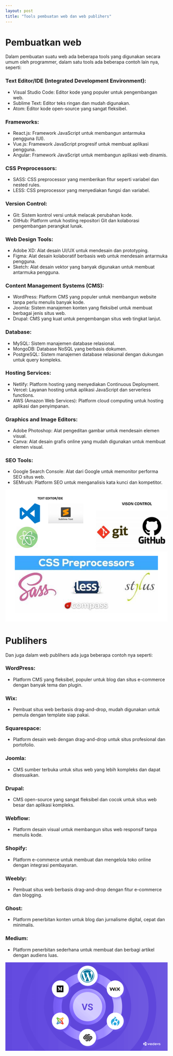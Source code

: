 ```yaml
---
layout: post
title: "Tools pembuatan web dan web publihers"
---
```

<h1>Pembuatkan web</h1>
Dalam pembuatan suatu web ada beberapa tools yang digunakan secara umum oleh programmer, dalam satu tools ada beberapa contoh lain nya, seperti:

<h3>Text Editor/IDE (Integrated Development Environment):</h3>
<ul>
    <li>Visual Studio Code: Editor kode yang populer untuk pengembangan web.</li>
    <li>Sublime Text: Editor teks ringan dan mudah digunakan.</li>
    <li>Atom: Editor kode open-source yang sangat fleksibel.</li>
</ul>

<h3>Frameworks:</h3>
<ul>
    <li>React.js: Framework JavaScript untuk membangun antarmuka pengguna (UI).</li>
    <li>Vue.js: Framework JavaScript progresif untuk membuat aplikasi pengguna.</li>
    <li>Angular: Framework JavaScript untuk membangun aplikasi web dinamis.</li>
</ul>

<h3>CSS Preprocessors:</h3>
<ul>
    <li>SASS: CSS preprocessor yang memberikan fitur seperti variabel dan nested rules.</li>
    <li>LESS: CSS preprocessor yang menyediakan fungsi dan variabel.</li>
</ul>

<h3>Version Control:</h3>
<ul>
    <li>Git: Sistem kontrol versi untuk melacak perubahan kode.</li>
    <li>GitHub: Platform untuk hosting repositori Git dan kolaborasi pengembangan perangkat lunak.</li>
</ul>

<h3>Web Design Tools:</h3>
<ul>
    <li>Adobe XD: Alat desain UI/UX untuk mendesain dan prototyping.</li>
    <li>Figma: Alat desain kolaboratif berbasis web untuk mendesain antarmuka pengguna.</li>
    <li>Sketch: Alat desain vektor yang banyak digunakan untuk membuat antarmuka pengguna.</li>
</ul>

<h3>Content Management Systems (CMS):</h3>
<ul>
    <li>WordPress: Platform CMS yang populer untuk membangun website tanpa perlu menulis banyak kode.</li>
    <li>Joomla: Sistem manajemen konten yang fleksibel untuk membuat berbagai jenis situs web.</li>
    <li>Drupal: CMS yang kuat untuk pengembangan situs web tingkat lanjut.</li>
</ul>

<h3>Database:</h3>
<ul>
    <li>MySQL: Sistem manajemen database relasional.</li>
    <li>MongoDB: Database NoSQL yang berbasis dokumen.</li>
    <li>PostgreSQL: Sistem manajemen database relasional dengan dukungan untuk query kompleks.</li>
</ul>

<h3>Hosting Services:</h3>
<ul>
    <li>Netlify: Platform hosting yang menyediakan Continuous Deployment.</li>
    <li>Vercel: Layanan hosting untuk aplikasi JavaScript dan serverless functions.</li>
    <li>AWS (Amazon Web Services): Platform cloud computing untuk hosting aplikasi dan penyimpanan.</li>
</ul>

<h3>Graphics and Image Editors:</h3>
<ul>
    <li>Adobe Photoshop: Alat pengeditan gambar untuk mendesain elemen visual.</li>
    <li>Canva: Alat desain grafis online yang mudah digunakan untuk membuat elemen visual.</li>
</ul>

<h3>SEO Tools:</h3>
<ul>
    <li>Google Search Console: Alat dari Google untuk memonitor performa SEO situs web.</li>
    <li>SEMrush: Platform SEO untuk menganalisis kata kunci dan kompetitor.</li>
</ul>

![html link dan lists](/assets/images/7.png)

<h1>Publihers</h1>
Dan juga dalam web publihers ada juga beberapa contoh nya seperti:

<h3>WordPress:</h3>
<ul>
    <li>Platform CMS yang fleksibel, populer untuk blog dan situs e-commerce dengan banyak tema dan plugin.</li>
</ul>

<h3>Wix:</h3>
<ul>
    <li>Pembuat situs web berbasis drag-and-drop, mudah digunakan untuk pemula dengan template siap pakai.</li>
</ul>

<h3>Squarespace:</h3>
<ul>
    <li>Platform desain web dengan drag-and-drop untuk situs profesional dan portofolio.</li>
</ul>

<h3>Joomla:</h3>
<ul>
    <li>CMS sumber terbuka untuk situs web yang lebih kompleks dan dapat disesuaikan.</li>
</ul>

<h3>Drupal:</h3>
<ul>
    <li>CMS open-source yang sangat fleksibel dan cocok untuk situs web besar dan aplikasi kompleks.</li>
</ul>

<h3>Webflow:</h3>
<ul>
    <li>Platform desain visual untuk membangun situs web responsif tanpa menulis kode.</li>
</ul>

<h3>Shopify:</h3>
<ul>
    <li>Platform e-commerce untuk membuat dan mengelola toko online dengan integrasi pembayaran.</li>
</ul>

<h3>Weebly:</h3>
<ul>
    <li>Pembuat situs web berbasis drag-and-drop dengan fitur e-commerce dan blogging.</li>
</ul>

<h3>Ghost:</h3>
<ul>
    <li>Platform penerbitan konten untuk blog dan jurnalisme digital, cepat dan minimalis.</li>
</ul>

<h3>Medium:</h3>
<ul>
    <li>Platform penerbitan sederhana untuk membuat dan berbagi artikel dengan audiens luas.</li>
</ul>

![html link dan lists](/assets/images/8.png)